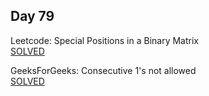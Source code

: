 ## Day 79

Leetcode: Special Positions in a Binary Matrix    
[SOLVED](https://leetcode.com/problems/special-positions-in-a-binary-matrix/description/)

GeeksForGeeks: Consecutive 1's not allowed          
[SOLVED](https://www.geeksforgeeks.org/problems/consecutive-1s-not-allowed1912/1)